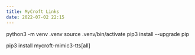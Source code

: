 ```yaml
---
title: MyCroft Links
date: 2022-07-02 22:15
---
```

python3 -m venv .venv
source .venv/bin/activate
pip3 install --upgrade pip

pip3 install mycroft-mimic3-tts[all]

